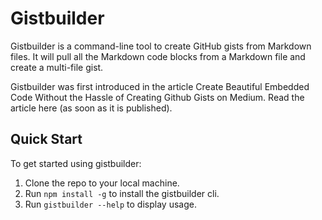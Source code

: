 # Gistbuilder

Gistbuilder is a command-line tool to create GitHub gists from Markdown files. It will pull all the Markdown code blocks from a Markdown file and create a multi-file gist.

Gistbuilder was first introduced in the article Create Beautiful Embedded Code Without the Hassle of Creating Github Gists on Medium. Read the article here (as soon as it is published).

## Quick Start

To get started using gistbuilder:
1. Clone the repo to your local machine.
2. Run `npm install -g` to install the gistbuilder cli.
3. Run `gistbuilder --help` to display usage.
